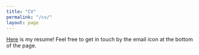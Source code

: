```yaml
---
title: "CV"
permalink: "/cv/"
layout: page
---
```

[Here](CV.pdf) is my resume! Feel free to get in touch by the email icon at the bottom of the page.


